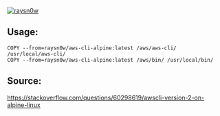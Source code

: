 [![raysn0w](https://circleci.com/gh/raysn0w/aws-cli-alpine.svg?style=shield)](https://circleci.com/github/raysn0w/aws-cli-alpine)
## Usage:

```
COPY --from=raysn0w/aws-cli-alpine:latest /aws/aws-cli/ /usr/local/aws-cli/
COPY --from=raysn0w/aws-cli-alpine:latest /aws/bin/ /usr/local/bin/
```

## Source:

https://stackoverflow.com/questions/60298619/awscli-version-2-on-alpine-linux